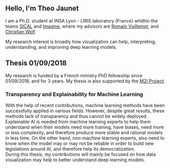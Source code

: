 ## Hello, I'm Theo Jaunet

I am a Ph.D. student at INSA Lyon - LIRIS laboratory (France) whithin the teams [SICAL](https://liris.cnrs.fr/equipe/sical) and [Imagine](https://liris.cnrs.fr/equipe/imagine), where my advisors are [Romain Vuillemot](http://romain.vuillemot.net/), and [Christian Wolf](https://perso.liris.cnrs.fr/christian.wolf/). 


My research interest is broadly how visualization can help, interpreting, understanding, and improving deep learning models.


## Thesis 01/09/2018

My research is funded by a French ministry PhD fellowship since 01/09/2018, and for 3 years. My thesis is also supported by the [M2I Project](https://projet.liris.cnrs.fr/mi2/).


### Transparency and Explainability for Machine Learning


With the help of recent contributions, machine learning methods have been successfully applied in various fields. However, despite great results, these methods lack of transparency and thus cannot be widely deployed. Explainable AI is needed from machine learning experts to help them understand when their models need more training, have biases, need more or less complexity, and therefore produce more stable and rational models in less time.
  On the other hand, non-machine learning experts, also need to know when the model may or may not be reliable in order to build new legislations around AI, and therefore help its democratization.<br/>
During this thesis, my contributions will mainly be focused on how data visualization may help to better understand deep learning models.


